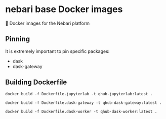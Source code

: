# nebari base Docker images
🌅 Docker images for the Nebari platform


## Pinning

It is extremely important to pin specific packages:

- dask
- dask-gateway

## Building Dockerfile

```shell
docker build -f Dockerfile.jupyterlab -t qhub-jupyterlab:latest .
```

```shell
docker build -f Dockerfile.dask-gateway -t qhub-dask-gateway:latest .
```

```shell
docker build -f Dockerfile.dask-worker -t qhub-dask-worker:latest .
```
